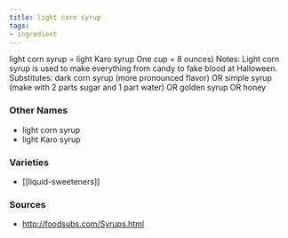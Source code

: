 ```yaml
---
title: light corn syrup
tags:
- ingredient
---
```

light corn syrup = light Karo syrup One cup = 8 ounces) Notes: Light corn syrup is used to make everything from candy to fake blood at Halloween. Substitutes: dark corn syrup (more pronounced flavor) OR simple syrup (make with 2 parts sugar and 1 part water) OR golden syrup OR honey

### Other Names

* light corn syrup
* light Karo syrup

### Varieties

* [[liquid-sweeteners]]

### Sources
* http://foodsubs.com/Syrups.html

